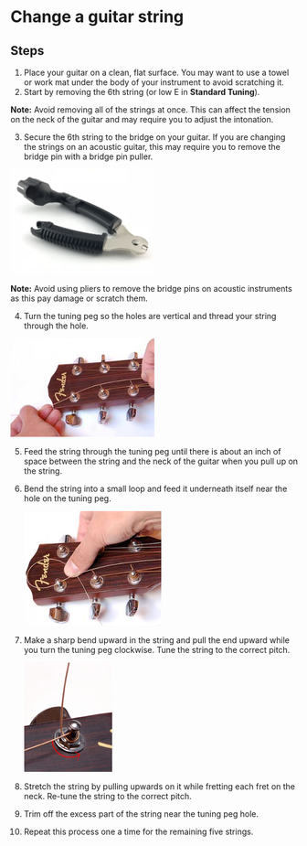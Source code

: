 # Change a guitar string

## Steps
1. Place your guitar on a clean, flat surface. You may want to use a towel or work mat under the body of your instrument to avoid scratching it. 
2. Start by removing the 6th string (or low E in **Standard Tuning**).

 **Note:** Avoid removing all of the strings at once. This can affect the tension on the neck of the guitar and may require you to adjust the intonation. 

3. Secure the 6th string to the bridge on your guitar. If you are changing the strings on an acoustic guitar, this may require you to remove the bridge pin with a bridge pin puller.

<img src="images/pin_puller.jpg"  alt="Pin Puller" width="50%" height="50%"/>

 **Note:** Avoid using pliers to remove the bridge pins on acoustic instruments as this pay damage or scratch them. 

4. Turn the tuning peg so the holes are vertical and thread your string through the hole.  

  <img src="images/thread_string.jpg"  alt="Threading the tuning peg" width="50%" height="50%"/>

5. Feed the string through the tuning peg until there is about an inch of space between the string and the neck of the guitar when you pull up on the string.  
6. Bend the string into a small loop and feed it underneath itself near the hole on the tuning peg.

    <img src="images/string_loop.jpg"  alt="Loop string under" width="50%" height="50%"/>

7. Make a sharp bend upward in the string and pull the end upward while you turn the tuning peg clockwise. Tune the string to the correct pitch.

    <img src="images/tune_string.jpg"  alt="Tune to correct pitch"/>
 
8. Stretch the string by pulling upwards on it while fretting each fret on the neck. Re-tune the string to the correct pitch.
9. Trim off the excess part of the string near the tuning peg hole.
10.  Repeat this process one a time for the remaining five strings.

